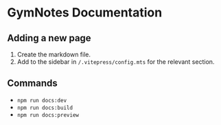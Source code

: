 # GymNotes Documentation

## Adding a new page

1. Create the markdown file.
2. Add to the sidebar in `/.vitepress/config.mts` for the relevant section.

## Commands

- `npm run docs:dev`
- `npm run docs:build`
- `npm run docs:preview`